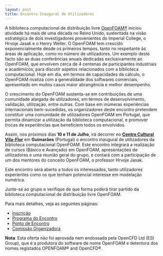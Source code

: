 ```yaml
---
layout: post
title: Encontro Inaugural de Utilizadores
---
```


A biblioteca computacional de distribuição livre [OpenFOAM&reg;](http://www.openfoam.org) iniciou atividade há mais de uma década no Reino Unido, sustentada na visão estratégica de dois investigadores provenientes do Imperial College, o Hrvoje Jasak e o Henry Weller. O OpenFOAM tem crescido exponencialmente desde os primeiros tempos, tanto no respeitante às áreas de aplicação, como no número de utilizadores. Um exemplo deste facto são as duas conferências anuais dedicadas exclusivamente ao OpenFOAM, que envolvem cerca de 4 centenas de participantes industriais e académicos, para discutir aspetos relacionados com a biblioteca computacional. Hoje em dia, em termos de capacidades de cálculo, o OpenFOAM rivaliza com a generalidade dos softwares comerciais, apresentado em muitos casos maior abrangência e melhor desempenho.

O crescimento do OpenFOAM sustenta-se em contribuições de uma comunidade alargada de utilizadores, em termos de desenvolvimento, validação, utilização, entre outras. Com base em inúmeras experiências internacionais bem-sucedidas, os organizadores deste encontro pretendem constituir uma comunidade de utilizadores OpenFOAM em Portugal, que permita dinamizar a utilização da biblioteca computacional, e promover trocas de experiências que beneficiem todos os envolvidos.

Assim, nos próximos dias **10 e 11 de Julho**, irá decorrer no **[Centro Cultural Vila-Flor](http://www.ccvf.pt/conteudo.php?id=8&cat=1&on=false)** em **Guimarães** (Portugal) o encontro inaugural de utilizadores da biblioteca computacional OpenFOAM. Este encontro integrará a realização de cursos (Básico e Avançado) em OpenFOAM, apresentações de utilizadores e uma reunião geral do grupo, e contará com a participação de um dos mentores do conceito OpenFOAM, o professor Hrvoje Jasak.

Este encontro será aberto a todos os interessados, tanto utilizadores experientes como os que tenham potencial interesse em modelação numérica.

Junte-se ao grupo e verifique de que forma poderá tirar partido da biblioteca computacional de distribuição livre OpenFOAM.

Para mais detalhes, veja as seguintes páginas:

 * [Inscrição](inscricao)
 * [Programa do Encontro](programa)
 * [Ponto de Encontro](encontro)
 * [Comissão Organizadora](organizacao)


**Nota**: Esta oferta não foi aprovada nem endossada pela OpenCFD Ltd (ESI Group), que é a produtora do software de nome OpenFOAM e detentora dos nomes registados OPENFOAM&reg; and OpenCFD&reg;.
